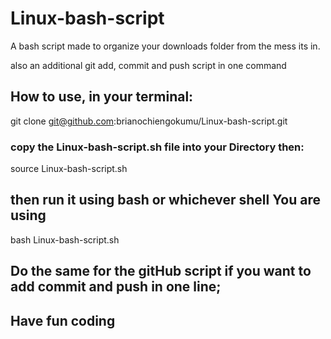 # Linux-bash-script
A bash script made to organize your downloads folder from the mess its in.

also an additional git add, commit and push script in one command

## How to use, in your terminal:
git clone git@github.com:brianochiengokumu/Linux-bash-script.git

### copy the Linux-bash-script.sh file into your Directory then:
source Linux-bash-script.sh

## then run it using bash or whichever shell You are using
bash Linux-bash-script.sh

## Do the same for the gitHub script if you want to add commit and push in one line;
## Have fun coding
